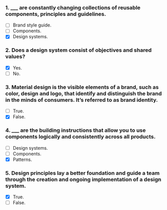 ### 1. \_\_\_ are constantly changing collections of reusable components, principles and guidelines.

- [ ] Brand style guide.
- [ ] Components.
- [x] Design systems.

### 2. Does a design system consist of objectives and shared values?

- [x] Yes.
- [ ] No.

### 3. Material design is the visible elements of a brand, such as color, design and logo, that identify and distinguish the brand in the minds of consumers. It’s referred to as brand identity.

- [ ] True.
- [x] False.

### 4. \_\_\_ are the building instructions that allow you to use components logically and consistently across all products.

- [ ] Design systems.
- [ ] Components.
- [x] Patterns.

### 5. Design principles lay a better foundation and guide a team through the creation and ongoing implementation of a design system.

- [x] True.
- [ ] False.
